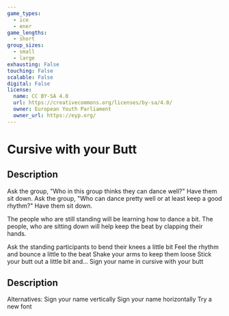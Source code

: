 ```yaml
---
game_types:
  - ice
  - ener
game_lengths:
  - short
group_sizes:
  - small
  - large
exhausting: False
touching: False
scalable: False
digital: False
license:
  name: CC BY-SA 4.0
  url: https://creativecommons.org/licenses/by-sa/4.0/
  owner: European Youth Parliament
  owner_url: https://eyp.org/
---
```

# Cursive with your Butt

## Description
Ask the group, "Who in this group thinks they can dance well?" Have them sit down.
Ask the group, "Who can dance pretty well or at least keep a good rhythm?" Have them sit down. 

The people who are still standing will be learning how to dance a bit. The people, who are sitting down will help keep the beat by clapping their hands. 

Ask the standing participants to bend their knees a little bit 
Feel the rhythm and bounce a little to the beat 
Shake your arms to keep them loose 
Stick your butt out a little bit and... 
Sign your name in cursive with your butt

## Description
Alternatives: 
  Sign your name vertically 
  Sign your name horizontally 
  Try a new font

